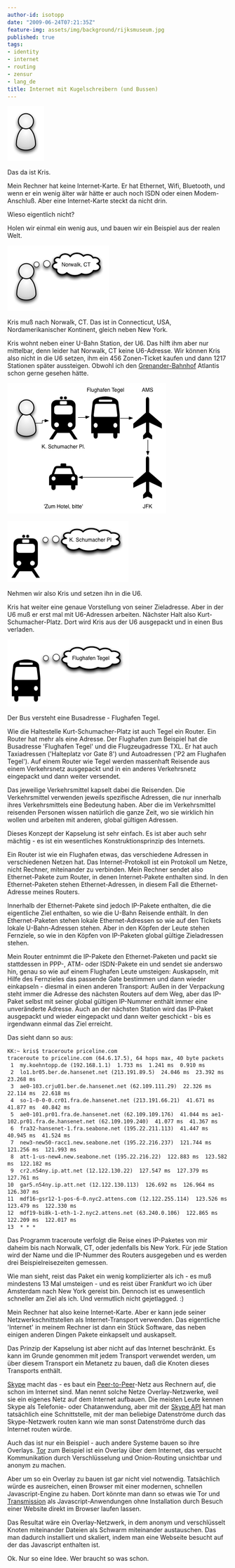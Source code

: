 ```yaml
---
author-id: isotopp
date: "2009-06-24T07:21:35Z"
feature-img: assets/img/background/rijksmuseum.jpg
published: true
tags:
- identity
- internet
- routing
- zensur
- lang_de
title: Internet mit Kugelschreibern (und Bussen)
---
```

![](/uploads/kris-symbol.png)

Das da ist Kris.

Mein Rechner hat keine Internet-Karte. Er hat Ethernet, Wifi, Bluetooth, und
wenn er ein wenig älter wär hätte er auch noch ISDN oder einen
Modem-Anschluß. Aber eine Internet-Karte steckt da nicht drin.

Wieso eigentlich nicht?

Holen wir einmal ein wenig aus, und bauen wir ein Beispiel aus der realen
Welt.

![](/uploads/kris-symbol-mit-zieladresse.png)

Kris muß nach Norwalk, CT. Das ist in Connecticut, USA, Nordamerikanischer
Kontinent, gleich neben New York.

Kris wohnt neben einer U-Bahn Station, der U6. Das hilft ihm aber nur
mittelbar, denn leider hat Norwalk, CT keine U6-Adresse. Wir können Kris
also nicht in die U6 setzen, ihm ein 456 Zonen-Ticket kaufen und dann 1217
Stationen später aussteigen. Obwohl ich den
[Grenander-Bahnhof](http://de.wikipedia.org/wiki/Alfred_Grenander) Atlantis
schon gerne gesehen hätte.

![](/uploads/kris-route.png)

![](/uploads/ubahn-mit-zieladresse.png)

Nehmen wir also Kris und setzen ihn in die U6.

Kris hat weiter eine genaue Vorstellung von seiner Zieladresse. Aber in der
U6 muß er erst mal mit U6-Adressen arbeiten. Nächster Halt also
Kurt-Schumacher-Platz. Dort wird Kris aus der U6 ausgepackt und in einen Bus
verladen.

![](/uploads/bus-mit-zieladresse.png)

Der Bus versteht eine Busadresse - Flughafen Tegel.

Wie die Haltestelle Kurt-Schumacher-Platz ist auch Tegel ein Router. Ein
Router hat mehr als eine Adresse. Der Flughafen zum Beispiel hat die
Busadresse 'Flughafen Tegel' und die Flugzeugadresse TXL. Er hat auch
Taxiadressen ('Halteplatz vor Gate 8') und Autoadressen ('P2 am Flughafen
Tegel'). Auf einem Router wie Tegel werden massenhaft Reisende aus einem
Verkehrsnetz ausgepackt und in ein anderes Verkehrsnetz eingepackt und dann
weiter versendet.

Das jeweilige Verkehrsmittel kapselt dabei die Reisenden. Die Verkehrsmittel
verwenden jeweils spezifische Adressen, die nur innerhalb ihres
Verkehrsmittels eine Bedeutung haben. Aber die im Verkehrsmittel reisenden
Personen wissen natürlich die ganze Zeit, wo sie wirklich hin wollen und
arbeiten mit anderen, global gültigen Adressen.

Dieses Konzept der Kapselung ist sehr einfach. Es ist aber auch sehr mächtig - 
es ist ein wesentliches Konstruktionsprinzip des Internets.

Ein Router ist wie ein Flughafen etwas, das verschiedene Adressen in
verschiedenen Netzen hat. Das Internet-Protokoll ist ein Protokoll um Netze,
nicht Rechner, miteinander zu verbinden. Mein Rechner sendet also
Ethernet-Pakete zum Router, in denen Internet-Pakete enthalten sind. In den
Ethernet-Paketen stehen Ethernet-Adressen, in diesem Fall die
Ethernet-Adresse meines Routers.

Innerhalb der Ethernet-Pakete sind jedoch IP-Pakete enthalten, die die
eigentliche Ziel enthalten, so wie die U-Bahn Reisende enthält. In den
Ethernet-Paketen stehen lokale Ethernet-Adressen so wie auf den Tickets
lokale U-Bahn-Adressen stehen. Aber in den Köpfen der Leute stehen
Fernziele, so wie in den Köpfen von IP-Paketen global gültige Zieladressen
stehen.

Mein Router entnimmt die IP-Pakete den Ethernet-Paketen und packt sie
stattdessen in PPP-, ATM- oder ISDN-Pakete ein und sendet sie anderswo hin,
genau so wie auf einem Flughafen Leute umsteigen: Auskapseln, mit Hilfe des
Fernzieles das passende Gate bestimmen und dann wieder einkapseln - diesmal
in einen anderen Transport: Außen in der Verpackung steht immer die Adresse
des nächsten Routers auf dem Weg, aber das IP-Paket selbst mit seiner global
gültigen IP-Nummer enthält immer eine unveränderte Adresse. Auch an der
nächsten Station wird das IP-Paket ausgepackt und wieder eingepackt und dann
weiter geschickt - bis es irgendwann einmal das Ziel erreicht.

Das sieht dann so aus: 

```console
KK:~ kris$ traceroute priceline.com
traceroute to priceline.com (64.6.17.5), 64 hops max, 40 byte packets
 1  my.koehntopp.de (192.168.1.1)  1.733 ms  1.241 ms  0.910 ms
 2  lo1.br05.ber.de.hansenet.net (213.191.89.5)  24.046 ms  23.392 ms  23.268 ms
 3  ae0-103.crju01.ber.de.hansenet.net (62.109.111.29)  22.326 ms  22.114 ms  22.618 ms
 4  so-1-0-0-0.cr01.fra.de.hansenet.net (213.191.66.21)  41.671 ms  41.877 ms  40.842 ms
 5  ae0-101.pr01.fra.de.hansenet.net (62.109.109.176)  41.044 ms ae1-102.pr01.fra.de.hansenet.net (62.109.109.240)  41.077 ms  41.367 ms
 6  fra32-hansenet-1.fra.seabone.net (195.22.211.113)  41.447 ms  40.945 ms  41.524 ms
 7  new3-new50-racc1.new.seabone.net (195.22.216.237)  121.744 ms  121.256 ms  121.993 ms
 8  att-1-us-new4.new.seabone.net (195.22.216.22)  122.883 ms  123.582 ms  122.182 ms
 9  cr2.n54ny.ip.att.net (12.122.130.22)  127.547 ms  127.379 ms  127.761 ms
10  gar5.n54ny.ip.att.net (12.122.130.113)  126.692 ms  126.964 ms  126.307 ms
11  mdf16-gsr12-1-pos-6-0.nyc2.attens.com (12.122.255.114)  123.526 ms  123.479 ms  122.330 ms
12  mdf19-bi8k-1-eth-1-2.nyc2.attens.net (63.240.0.106)  122.865 ms  122.209 ms  122.017 ms
13  * * *
```

Das Programm traceroute verfolgt die Reise eines IP-Paketes von mir daheim
bis nach Norwalk, CT, oder jedenfalls bis New York. Für jede Station wird
der Name und die IP-Nummer des Routers ausgegeben und es werden drei
Beispielreisezeiten gemessen.

Wie man sieht, reist das Paket ein wenig komplizierter als ich - es muß
mindestens 13 Mal umsteigen - und es reist über Frankfurt wo ich über
Amsterdam nach New York gereist bin. Dennoch ist es unwesentlich schneller
am Ziel als ich. Und vermutlich nicht gejetlagged. :)

Mein Rechner hat also keine Internet-Karte. Aber er kann jede seiner
Netzwerkschnittstellen als Internet-Transport verwenden. Das eigentliche
'Internet' in meinem Rechner ist dann ein Stück Software, das neben einigen
anderen Dingen Pakete einkapselt und auskapselt.

Das Prinzip der Kapselung ist aber nicht auf das Internet beschränkt. Es
kann im Grunde genommen mit jedem Transport verwendet werden, um über diesem
Transport ein Metanetz zu bauen, daß die Knoten dieses Transports enthält.

[Skype](http://en.wikipedia.org/wiki/Skype) macht das - es baut ein 
[Peer-to-Peer](http://en.wikipedia.org/wiki/Peer-to-peer)-Netz aus Rechnern
auf, die schon im Internet sind. Man nennt solche Netze Overlay-Netzwerke,
weil sie ein eigenes Netz auf dem Internet aufbauen. Die meisten Leute
kennen Skype als Telefonie- oder Chatanwendung, aber mit der
[Skype API](https://developer.skype.com/Docs/ApiDoc/src#Overview) hat man
tatsächlich eine Schnittstelle, mit der man beliebige Datenströme durch das
Skype-Netzwerk routen kann wie man sonst Datenströme durch das Internet
routen würde.

Auch das ist nur ein Beispiel - auch andere Systeme bauen so ihre Overlays. 
[Tor](http://en.wikipedia.org/wiki/Tor_(anonymity_network)) zum Beispiel ist
ein Overlay über dem Internet, das versucht Kommunikation durch
Verschlüsselung und Onion-Routing unsichtbar und anonym zu machen.

Aber um so ein Overlay zu bauen ist gar nicht viel notwendig. Tatsächlich
würde es ausreichen, einen Browser mit einer modernen, schnellen
Javascript-Engine zu haben. Dort könnte man dann so etwas wie Tor und
[Transmission](http://en.wikipedia.org/wiki/Transmission_(BitTorrent_client))
als Javascript-Anwendungen ohne Installation durch Besuch einer Website
direkt im Browser laufen lassen.

Das Resultat wäre ein Overlay-Netzwerk, in dem anonym und verschlüsselt
Knoten miteinander Dateien als Schwarm miteinander austauschen. Das man
dadurch installiert und skaliert, indem man eine Webseite besucht auf der
das Javascript enthalten ist.

Ok. Nur so eine Idee. Wer braucht so was schon.
